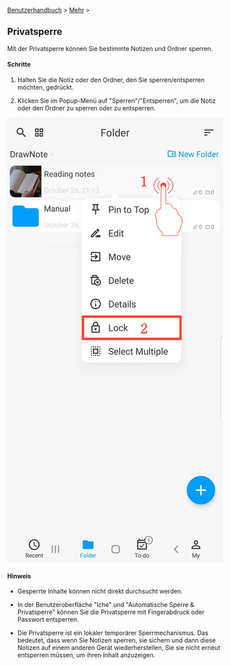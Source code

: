 [Benutzerhandbuch](/dragonnest/drawnote/manual/en) > [Mehr](/dragonnest/drawnote/manual/en/more) >

Privatsperre
---
Mit der Privatsperre können Sie bestimmte Notizen und Ordner sperren.

#### Schritte

1. Halten Sie die Notiz oder den Ordner, den Sie sperren/entsperren möchten, gedrückt.

2. Klicken Sie im Popup-Menü auf "Sperren"/"Entsperren", um die Notiz oder den Ordner zu sperren oder zu entsperren.

![Privatsperre](imgs/privacy_lock1.png)

#### Hinweis
- Gesperrte Inhalte können nicht direkt durchsucht werden.

- In der Benutzeroberfläche "lche" und "Automatische Sperre & Privatsperre" können Sie die Privatsperre mit Fingerabdruck oder Passwort entsperren.

- Die Privatsperre ist ein lokaler temporärer Sperrmechanismus. Das bedeutet, dass wenn Sie Notizen sperren, sie sichern und dann diese Notizen auf einem anderen Gerät wiederherstellen, Sie sie nicht erneut entsperren müssen, um ihren Inhalt anzuzeigen.